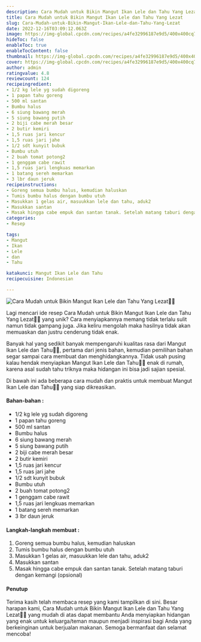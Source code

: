 ```yaml
---
description: Cara Mudah untuk Bikin Mangut Ikan Lele dan Tahu Yang Lezat"
title: Cara Mudah untuk Bikin Mangut Ikan Lele dan Tahu Yang Lezat
slug: Cara-Mudah-untuk-Bikin-Mangut-Ikan-Lele-dan-Tahu-Yang-Lezat
date: 2022-12-16T03:09:12.063Z
image: https://img-global.cpcdn.com/recipes/a4fe32996187e9d5/400x400cq70/photo.jpg
hideToc: false
enableToc: true
enableTocContent: false
thumbnail: https://img-global.cpcdn.com/recipes/a4fe32996187e9d5/400x400cq70/photo.jpg
cover: https://img-global.cpcdn.com/recipes/a4fe32996187e9d5/400x400cq70/photo.jpg
author: admin
ratingvalue: 4.8
reviewcount: 124
recipeingredient:
- 1/2 kg lele yg sudah digoreng
- 1 papan tahu goreng
- 500 ml santan
- Bumbu halus
- 6 siung bawang merah
- 5 siung bawang putih
- 2 biji cabe merah besar
- 2 butir kemiri
- 1,5 ruas jari kencur
- 1,5 ruas jari jahe
- 1/2 sdt kunyit bubuk
- Bumbu utuh
- 2 buah tomat potong2
- 1 genggam cabe rawit
- 1,5 ruas jari lengkuas memarkan
- 1 batang sereh memarkan
- 3 lbr daun jeruk
recipeinstructions:
- Goreng semua bumbu halus, kemudian haluskan
- Tumis bumbu halus dengan bumbu utuh
- Masukkan 1 gelas air, masuukkan lele dan tahu, aduk2
- Masukkan santan
- Masak hingga cabe empuk dan santan tanak. Setelah matang taburi dengan kemangi (opsional)
categories:
- Resep

tags:
- Mangut
- Ikan
- Lele
- dan
- Tahu

katakunci: Mangut Ikan Lele dan Tahu
recipecuisine: Indonesian

---
```


![Cara Mudah untuk Bikin Mangut Ikan Lele dan Tahu Yang Lezat👩‍🍳](https://img-global.cpcdn.com/recipes/a4fe32996187e9d5/400x400cq70/photo.jpg)

Lagi mencari ide resep Cara Mudah untuk Bikin Mangut Ikan Lele dan Tahu Yang Lezat👩‍🍳 yang unik? Cara menyiapkannya memang tidak terlalu sulit namun tidak gampang juga. Jika keliru mengolah maka hasilnya tidak akan memuaskan dan justru cenderung tidak enak.

Banyak hal yang sedikit banyak mempengaruhi kualitas rasa dari Mangut Ikan Lele dan Tahu👩‍🍳, pertama dari jenis bahan, kemudian pemilihan bahan segar sampai cara membuat dan menghidangkannya. Tidak usah pusing kalau hendak menyiapkan Mangut Ikan Lele dan Tahu👩‍🍳 enak di rumah, karena asal sudah tahu triknya maka hidangan ini bisa jadi sajian spesial.

Di bawah ini ada beberapa cara mudah dan praktis untuk membuat Mangut Ikan Lele dan Tahu👩‍🍳 yang siap dikreasikan.

<!--inarticleads1-->

#### Bahan-bahan :

- 1/2 kg lele yg sudah digoreng
- 1 papan tahu goreng
- 500 ml santan
- Bumbu halus
- 6 siung bawang merah
- 5 siung bawang putih
- 2 biji cabe merah besar
- 2 butir kemiri
- 1,5 ruas jari kencur
- 1,5 ruas jari jahe
- 1/2 sdt kunyit bubuk
- Bumbu utuh
- 2 buah tomat potong2
- 1 genggam cabe rawit
- 1,5 ruas jari lengkuas memarkan
- 1 batang sereh memarkan
- 3 lbr daun jeruk

<!--inarticleads2-->

#### Langkah-langkah membuat :

1. Goreng semua bumbu halus, kemudian haluskan
1. Tumis bumbu halus dengan bumbu utuh
1. Masukkan 1 gelas air, masuukkan lele dan tahu, aduk2
1. Masukkan santan
1. Masak hingga cabe empuk dan santan tanak. Setelah matang taburi dengan kemangi (opsional)

#### Penutup

Terima kasih telah membaca resep yang kami tampilkan di sini. Besar harapan kami, Cara Mudah untuk Bikin Mangut Ikan Lele dan Tahu Yang Lezat👩‍🍳 yang mudah di atas dapat membantu Anda menyiapkan hidangan yang enak untuk keluarga/teman maupun menjadi inspirasi bagi Anda yang berkeinginan untuk berjualan makanan. Semoga bermanfaat dan selamat mencoba!